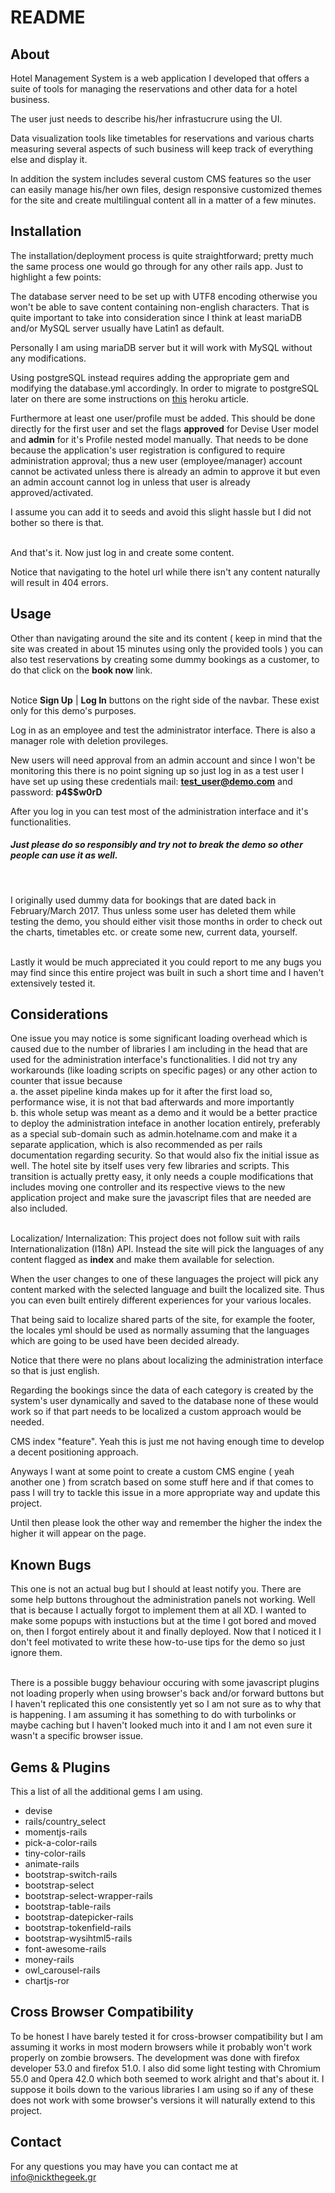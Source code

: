 # README

## About

Hotel Management System is a web application I developed that offers a suite of tools for managing the reservations and other data for a hotel business.

The user just needs to describe his/her infrastucrure using the UI.

Data visualization tools like timetables for reservations and various charts measuring several aspects of such business will keep track of everything else and display it.

In addition the system includes several custom CMS features so the user can easily manage his/her own files, design responsive customized themes for the site and create multilingual content all in a matter of a few minutes.</br>

## Installation

The installation/deployment process is quite straightforward; pretty much the same process one would go through for any other rails app.
Just to highlight a few points:

The database server need to be set up with UTF8 encoding otherwise you won't be able to save content containing non-english characters. That is quite important to take into consideration since I think at least mariaDB and/or MySQL server usually have Latin1 as default.

Personally I am using mariaDB server but it will work with MySQL without any modifications.

Using postgreSQL instead requires adding the appropriate gem and modifying the database.yml accordingly.
In order to migrate to postgreSQL later on there are some instructions on <a target="_blank" href="https://devcenter.heroku.com/articles/heroku-mysql">this</a> heroku article.

Furthermore at least one user/profile must be added. This should be done directly for the first user and set the flags <b>approved</b> for Devise User model and <b>admin</b> for it's Profile nested model manually. That needs to be done because the application's user registration is configured to require administration approval; thus a new user (employee/manager) account cannot be activated unless there is already an admin to approve it but even an admin account cannot log in unless that user is already approved/activated.

I assume you can add it to seeds and avoid this slight hassle but I did not bother so there is that. </br></br>

And that's it. Now just log in and create some content.

Notice that navigating to the hotel url while there isn't any content naturally will result in 404 errors.

## Usage

Other than navigating around the site and its content ( keep in mind that the site was created in about 15 minutes using only the provided tools ) you can also test reservations by creating some dummy bookings as a customer, to do that click on the <b>book now</b> link.<br><br>

Notice <b> <i class="glyphicon glyphicon-user"></i> Sign Up</b> | <b><i class="glyphicon glyphicon-log-in"></i> Log In</b> buttons on the right side of the navbar. These exist only for this demo's purposes.

Log in as an employee and test the administrator interface. There is also a manager role with deletion provileges.

New users will need approval from an admin account and since I won't be monitoring this there is no point signing up so just log in as a test user I have set up using these credentials mail: <b>test_user@demo.com</b> and password: <b>p4$$w0rD</b>

After you log in you can test most of the administration interface and it's functionalities.

<h5><b>Just please do so responsibly and try not to break the demo so other people can use it as well. </b></h5></br>

I originally used dummy data for bookings that are dated back in February/March 2017.
Thus unless some user has deleted them while testing the demo, you should either visit those months in order to check out the charts, timetables etc. or create some new, current data, yourself. <br><br>

Lastly it would be much appreciated it you could report to me any bugs you may find since this entire project was built in such a short time and I haven't extensively tested it.

## Considerations

<i class="fa fa-info-circle text-info"></i> One issue you may notice is some significant loading overhead which is caused due to the number of libraries I am including in the head that are used for the administration interface's functionalities. I did not try any workarounds (like loading scripts on specific pages) or any other action to counter that issue because</br>
    a. the asset pipeline kinda makes up for it after the first load so, performance wise, it is not that bad afterwards and more importantly</br>
    b. this whole setup was meant as a demo and it would be a better practice to deploy the administration inteface in another location entirely, preferably as a special sub-domain such as admin.hotelname.com and make it a separate application, which is also recommended as per rails documentation regarding security.
    So that would also fix the initial issue as well. The hotel site by itself uses very few libraries and scripts. This transition is actually pretty easy, it only needs a couple modifications that includes moving one controller and its respective views to the new application project and make sure the javascript files that are needed are also included.</br></br>

<i class="fa fa-info-circle text-info"></i> Localization/ Internalization: This project does not follow suit with rails Internationalization (I18n) API. Instead the site will pick the languages of any content flagged as <b>index</b> and make them available for selection.

When the user changes to one of these languages the project will pick any content marked with the selected language and built the localized site. Thus you can even built entirely different experiences for your various locales.

That being said to localize shared parts of the site, for example the footer, the locales yml should be used as normally assuming that the languages which are going to be used have been decided already.

Notice that there were no plans about localizing the administration interface so that is just english.

Regarding the bookings since the data of each category is created by the system's user dynamically and saved to the database none of these would work so if that part needs to be localized a custom approach would be needed.

<i class="fa fa-info-circle text-info"></i> CMS index "feature". Yeah this is just me not having enough time to develop a decent positioning approach.

Anyways I want at some point to create a custom CMS engine ( yeah another one ) from scratch based on some stuff here and if that comes to pass I will try to tackle this issue in a more appropriate way and update this project.

Until then please look the other way and remember the higher the index the higher it will appear on the page.

## Known Bugs

<i class="fa fa-bug text-warning"></i> This one is not an actual bug but I should at least notify you. There are some help buttons throughout the administration panels not working. Well that is because I actually forgot to implement them at all XD. I wanted to make some popups with instuctions but at the time I got bored and moved on, then I forgot entirely about it and finally deployed. Now that I noticed it I don't feel motivated to write these how-to-use tips for the demo so just ignore them.</br></br>

<i class="fa fa-bug text-warning"></i> There is a possible buggy behaviour occuring with some javascript plugins not loading properly when using browser's back and/or forward buttons but I haven't replicated this one consistently yet so I am not sure as to why that is happening. I am assuming it has something to do with turbolinks or maybe caching but I haven't looked much into it and I am not even sure it wasn't a specific browser issue.

## Gems & Plugins
This a list of all the additional gems I am using.

<ul class="text-left">
      <li><a target="_blank" href="https://rubygems.org/gems/devise"><i class="fa fa-diamond"></i></a> <a target="_blank" href="https://github.com/plataformatec/devise"><i class="fa fa-github"></i></a> devise</li>
      <li><a target="_blank" href="https://rubygems.org/gems/country_select"><i class="fa fa-diamond"></i></a> <a target="_blank" href="https://github.com/rails/country_select"><i class="fa fa-github"></i></a> rails/country_select</li>
      <li><a target="_blank" href="https://rubygems.org/gems/momentjs-rails"><i class="fa fa-diamond"></i></a> <a target="_blank" href="https://github.com/derekprior/momentjs-rails"><i class="fa fa-github"></i></a> momentjs-rails</li>
      <li><a target="_blank" href="https://rubygems.org/gems/pick-a-color-rails"><i class="fa fa-diamond"></i></a> <a target="_blank" href="https://github.com/jkaipr/pick-a-color-rails"><i class="fa fa-github"></i></a> pick-a-color-rails</li>
      <li><a target="_blank" href="https://rubygems.org/gems/tiny-color-rails"><i class="fa fa-diamond"></i></a> <a target="_blank" href="https://github.com/jkaipr/tiny-color-rails"><i class="fa fa-github"></i></a> tiny-color-rails</li>
      <li><a target="_blank" href="https://rubygems.org/gems/animate-rails"><i class="fa fa-diamond"></i></a> <a target="_blank" href="https://github.com/camelmasa/animate-rails"><i class="fa fa-github"></i></a> animate-rails</li>
      <li><a target="_blank" href="https://rubygems.org/gems/bootstrap-switch-rails"><i class="fa fa-diamond"></i></a> <a target="_blank" href="https://github.com/manuelvanrijn/bootstrap-switch-rails"><i class="fa fa-github"></i></a> bootstrap-switch-rails</li>
      <li><a target="_blank" href="https://rubygems.org/gems/bootstrap-select-rails"><i class="fa fa-diamond"></i></a> <a target="_blank" href="https://github.com/silviomoreto/bootstrap-select"><i class="fa fa-github"></i></a> bootstrap-select</li>
      <li><a target="_blank" href="https://rubygems.org/gems/bootstrap-select-wrapper-rails"><i class="fa fa-diamond"></i></a> <a target="_blank" href="https://github.com/TheDonDope/bootstrap-select-wrapper-rails"><i class="fa fa-github"></i></a> bootstrap-select-wrapper-rails</li>
      <li><a target="_blank" href="https://rubygems.org/gems/bootstrap-table-rails"><i class="fa fa-diamond"></i></a> <a target="_blank" href="https://github.com/bjevanchiu/bootstrap-table-rails"><i class="fa fa-github"></i></a> bootstrap-table-rails</li>
      <li><a target="_blank" href="https://rubygems.org/gems/bootstrap-datepicker-rails"><i class="fa fa-diamond"></i></a> <a target="_blank" href="https://github.com/Nerian/bootstrap-datepicker-rails"><i class="fa fa-github"></i></a> bootstrap-datepicker-rails</li>
      <li><a target="_blank" href="https://rubygems.org/gems/bootstrap_tokenfield_rails"><i class="fa fa-diamond"></i></a> <a target="_blank" href="https://github.com/icicletech/bootstrap-tokenfield-rails"><i class="fa fa-github"></i></a> bootstrap-tokenfield-rails</li>
      <li><a target="_blank" href="https://rubygems.org/gems/bootstrap-wysihtml5-rails"><i class="fa fa-diamond"></i></a> <a target="_blank" href="https://github.com/Nerian/bootstrap-wysihtml5-rails"><i class="fa fa-github"></i></a> bootstrap-wysihtml5-rails</li>
      <li><a target="_blank" href="https://rubygems.org/gems/font-awesome-rails"><i class="fa fa-diamond"></i></a> <a target="_blank" href="https://github.com/bokmann/font-awesome-rails"><i class="fa fa-github"></i></a> font-awesome-rails</li>
      <li><a target="_blank" href="https://rubygems.org/gems/money-rails"><i class="fa fa-diamond"></i></a> <a target="_blank" href="https://github.com/RubyMoney/money-rails"><i class="fa fa-github"></i></a> money-rails</li>
      <li><a target="_blank" href="https://rubygems.org/gems/owl_carousel-rails"><i class="fa fa-diamond"></i></a> <a target="_blank" href="https://github.com/nicrou/owl_carousel-rails"><i class="fa fa-github"></i></a> owl_carousel-rails</li>
      <li><a target="_blank" href="https://rubygems.org/gems/chartjs-ror"><i class="fa fa-diamond"></i></a> <a target="_blank" href="https://github.com/airblade/chartjs-ror"><i class="fa fa-github"></i></a> chartjs-ror</li>
    </ul>

 ## Cross Browser Compatibility
To be honest I have barely tested it for cross-browser compatibility but I am assuming it works in
    most modern browsers while it probably won't work properly on zombie browsers.
    The development was done with firefox developer 53.0 and firefox 51.0. I also did some
    light testing with Chromium 55.0 and 0pera 42.0 which both seemed to work alright and that's about it.
    I suppose it boils down to the various libraries I am using so if any of these does not work with some browser's versions it will naturally extend to this project.

## Contact
For any questions you may have you can contact me at <a href="mailto:info@nickthegeek.gr">info@nickthegeek.gr</a>
